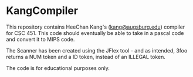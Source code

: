 # KangCompiler

This repository contains HeeChan Kang's (kang@augsburg.edu) compiler for CSC 451. This code should eventually be able to take in a pascal code and convert it to MIPS code.

The Scanner has been created using the JFlex tool - and as intended, 3foo returns a NUM token and a ID token, instead of an ILLEGAL token.


The code is for educational purposes only.
